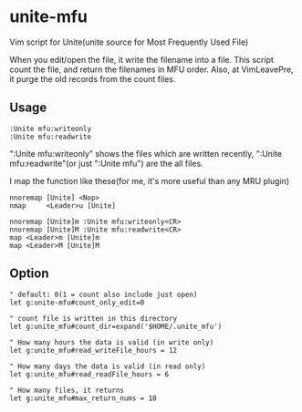 unite-mfu
=========

Vim script for Unite(unite source for Most Frequently Used File)

When you edit/open the file, it write the filename into a file.
This script count the file, and return the filenames in MFU order.
Also, at VimLeavePre, it purge the old records from the count files.

## Usage

```vim
:Unite mfu:writeonly
:Unite mfu:readwrite
```

":Unite mfu:writeonly" shows the files which are written recently, 
":Unite mfu:readwrite"(or just ":Unite mfu") are the all files.

I map the function like these(for me, it's more useful than any MRU plugin)

```vim
nnoremap [Unite] <Nop>
nmap     <Leader>u [Unite]

nnoremap [Unite]m :Unite mfu:writeonly<CR>
nnoremap [Unite]M :Unite mfu:readwrite<CR>
map <Leader>m [Unite]m
map <Leader>M [Unite]M
```


## Option

```vim
" default: 0(1 = count also include just open)
let g:unite-mfu#count_only_edit=0

" count file is written in this directory
let g:unite_mfu#count_dir=expand('$HOME/.unite_mfu')

" How many hours the data is valid (in write only)
let g:unite_mfu#read_writeFile_hours = 12

" How many days the data is valid (in read only)
let g:unite_mfu#read_readFile_hours = 6

" How many files, it returns
let g:unite_mfu#max_return_nums = 10
```
